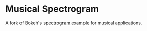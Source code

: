 # Musical Spectrogram

A fork of Bokeh's
[spectrogram example](https://github.com/bokeh/bokeh/tree/master/examples/app/spectrogram)
for musical applications.
